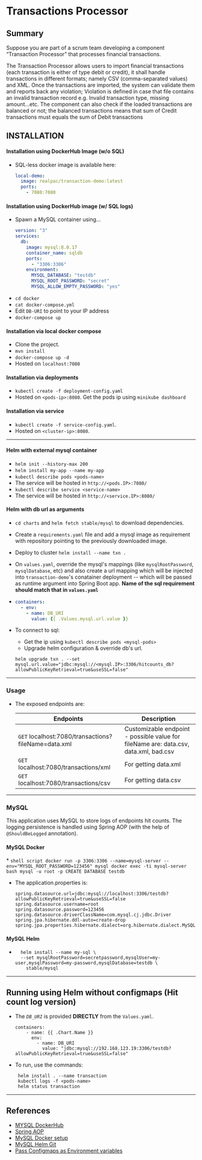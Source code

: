 # Transactions Processor

## Summary

Suppose you are part of a scrum team developing a component “Transaction Processor” that
processes financial transactions.

The Transaction Processor allows users to import financial transactions (each transaction is
either of type debit or credit), it shall handle transactions in different formats; namely CSV
(comma-separated values) and XML. Once the transactions are imported, the system can validate
them and reports back any violation; Violation is defined in case that file contains an invalid
transaction record e.g. Invalid transaction type, missing amount...etc. The component can also
check if the loaded transactions are balanced or not; the balanced transactions means that sum of
Credit transactions must equals the sum of Debit transactions

## INSTALLATION

#### Installation using DockerHub Image (w/o SQL)

- SQL-less docker image is available here:

  ```yaml
  local-demo:
    image: realpac/transaction-demo:latest
    ports:
      - 7080:7080
  ```

#### Installation using DockerHub image (w/ SQL logs)

- Spawn a MySQL container using...
  ```yaml
  version: "3"
  services:
    db:
      image: mysql:8.0.17
      container_name: sqldb
      ports:
        - "3306:3306"
      environment:
        MYSQL_DATABASE: "testdb"
        MYSQL_ROOT_PASSWORD: "secret"
        MYSQL_ALLOW_EMPTY_PASSWORD: "yes"
  ```
- `cd docker`
- `cat docker-compose.yml`
- Edit `DB-URI` to point to your IP address
- `docker-compose up`

#### Installation via local docker compose

- Clone the project.
- `mvn install`
- `docker-compose up -d`
- Hosted on `localhost:7080`

#### Installation via deployments

- `kubectl create -f deployment-config.yaml`
- Hosted on `<pods-ip>:8080`. Get the pods ip using `minikube dashboard`

#### Installation via service

- `kubectl create -f service-config.yaml`.
- Hosted on `<cluster-ip>:8080`.

---

#### Helm with external mysql container

- `helm init --history-max 200`
- `helm install my-app --name my-app`
- `kubectl describe pods <pods-name>`
- The service will be hosted in `http://<pods.IP>:7080/`
- `kubectl describe service <service-name>`
- The service will be hosted in `http://<service.IP>:8080/`

#### Helm with db url as arguments

- `cd charts` and `helm fetch stable/mysql` to download dependencies.
- Create a `requirements.yaml` file and add a mysql image as requirement with repository pointing to the previously downloaded image.
- Deploy to cluster `helm install --name txn .`
- On `values.yaml`, override the mysql's mappings (like `mysqlRootPassword`, `mysqlDatabase`, etc) and also create a url mapping which will be injected into `transaction-demo`'s conatainer deployment -- which will be passed as runtime argument into Spring Boot app. **Name of the sql requirement should match that in `values.yaml`**
-
  ```yaml
  containers:
    - env:
      - name: DB_URI
        value: {{ .Values.mysql.url.value }}
  ```

- To connect to sql:
  - Get the ip using `kubectl describe pods <mysql-pods>`
  - Upgrade helm configuration & override db's url.
  ```shell
  helm upgrade txn . --set mysql.url.value="jdbc:mysql://<mysql.IP>:3306/hitcounts_db?allowPublicKeyRetrieval=true&useSSL=false"
  ```

---

### Usage

- The exposed endpoints are:

  | Endpoints                                           | Description                                                                          |
  | --------------------------------------------------- | ------------------------------------------------------------------------------------ |
  | `GET` localhost:7080/transactions?fileName=data.xml | Customizable endpoint - possible value for fileName are: data.csv, data.xml, bad.csv |
  | `GET` localhost:7080/transactions/xml               | For getting data.xml                                                                 |
  | `GET` localhost:7080/transactions/csv               | For getting data.csv                                                                 |

---

### MySQL

This application uses MySQL to store logs of endpoints hit counts.
The logging persistence is handled using Spring AOP (with the help of `@ShouldBeLogged` annotation).

#### MySQL Docker

\*
`shell script docker run -p 3306:3306 --name=mysql-server --env="MYSQL_ROOT_PASSWORD=123456" mysql docker exec -ti mysql-server bash mysql -u root -p CREATE DATABASE testdb`

- The application.properties is:
  ```properties
  spring.datasource.url=jdbc:mysql://localhost:3306/testdb?allowPublicKeyRetrieval=true&useSSL=false
  spring.datasource.username=root
  spring.datasource.password=123456
  spring.datasource.driverClassName=com.mysql.cj.jdbc.Driver
  spring.jpa.hibernate.ddl-auto=create-drop
  spring.jpa.properties.hibernate.dialect=org.hibernate.dialect.MySQL55Dialect
  ```

#### MySQL Helm

- ```shell script
    helm install --name my-sql \
    --set mysqlRootPassword=secretpassword,mysqlUser=my-user,mysqlPassword=my-password,mysqlDatabase=testdb \
      stable/mysql
  ```

---

## Running using Helm without configmaps (Hit count log version)

- The _`DB_URI`_ is provided **DIRECTLY** from the `Values.yaml`.
  ```gotemplate
  containers:
      - name: {{ .Chart.Name }}
        env:
          - name: DB_URI
            value: "jdbc:mysql://192.168.123.19:3306/testdb?allowPublicKeyRetrieval=true&useSSL=false"
  ```
- To run, use the commands:
  ```shell script
   helm install . --name transaction
   kubectl logs -f <pods-name>
   helm status transaction
  ```

---

## References

- [MYSQL DockerHub](https://hub.docker.com/_/mysql)
- [Spring AOP](https://www.springboottutorial.com/spring-boot-and-aop-with-spring-boot-starter-aop)
- [MySQL Docker setup](https://itnext.io/create-a-mysql-server-with-docker-55ea405f64b0)
- [MySQL Helm Git](https://github.com/helm/charts/tree/master/stable/mysql)
- [Pass Configmaps as Environment variables](https://kubernetes.io/docs/tasks/configure-pod-container/configure-pod-configmap/)
